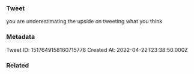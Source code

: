 ### Tweet
you are underestimating the upside on tweeting what you think

### Metadata
Tweet ID: 1517649158160715778
Created At: 2022-04-22T23:38:50.000Z

### Related

